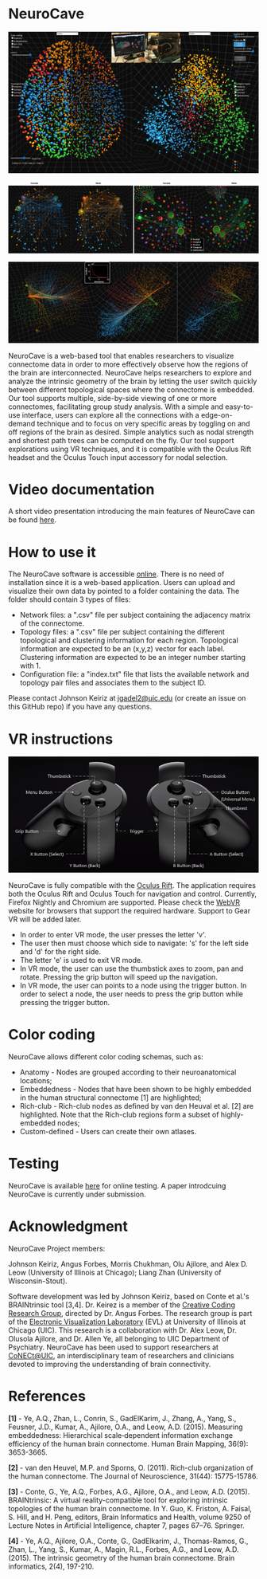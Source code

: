 # NeuroCave

![alt text](readme_images/f2500withInset.png "NeuroCave")


![alt text](readme_images/case1_1.png "NeuroCave")


![alt text](readme_images/case2.png "NeuroCave")


NeuroCave is a web-based tool that enables researchers to visualize connectome data in order to more effectively observe 
how the regions of the brain are interconnected. NeuroCave helps researchers to explore and analyze the intrinsic geometry 
of the brain by letting the user switch quickly between different topological spaces where the connectome is embedded. 
Our tool supports multiple, side-by-side viewing of one or more connectomes, facilitating group study analysis. With a 
simple and easy-to-use interface, users can explore all the connections with a edge-on-demand technique and to focus on 
very specific areas by toggling on and off regions of the brain as desired. Simple analytics such as nodal strength 
and shortest path trees can be computed on the fly. Our tool support explorations using VR techniques, and it is
compatible with the Oculus Rift headset and the Oculus Touch input accessory for nodal
selection. 

# Video documentation 

A short video presentation introducing the main features of NeuroCave can be found 
[here](https://dl.dropboxusercontent.com/u/571874/NeuroCave_VIS_2017.mp4).

# How to use it

The NeuroCave software is accessible [online](https://creativecodinglab.github.io/NeuroCave/). There is no need of 
installation since it is a web-based application. Users can upload and visualize their own data by pointed to a folder 
containing the data. The folder should contain 3 types of files:
- Network files: a ".csv" file per subject containing the adjacency matrix of the connectome.
- Topology files: a ".csv" file per subject containing the different topological and clustering information for each 
  region. Topological information are expected to be an (x,y,z) vector for each label. Clustering information are 
  expected to be an integer number starting with 1.
- Configuration file: a "index.txt" file that lists the available network and topology pair files and associates them 
  to the subject ID.

Please contact Johnson Keiriz at jgadel2@uic.edu (or create an issue on this GitHub repo) if you have any questions. 

# VR instructions

![alt text](readme_images/touch1.png "Oculus Touch")

NeuroCave is fully compatible with the [Oculus Rift](https://www.oculus.com/). The application requires both the Oculus 
Rift and Oculus Touch for navigation and control. Currently, Firefox Nightly and Chromium are supported. Please check 
the [WebVR](https://webvr.rocks/) website for browsers that support the required hardware. Support to Gear VR will be 
added later.
- In order to enter VR mode, the user presses the letter 'v'. 
- The user then must choose which side to navigate: 's' for the left side and 'd' for the right side.
- The letter 'e' is used to exit VR mode.
- In VR mode, the user can use the thumbstick axes to zoom, pan and rotate. Pressing the grip button will speed up the
  navigation.
- In VR mode, the user can points to a node using the trigger button. In order to select a node, the user needs to press
  the grip button while pressing the trigger button.

# Color coding

NeuroCave allows different color coding schemas, such as:
- Anatomy - Nodes are grouped according to their neuroanatomical locations;
- Embeddedness - Nodes that have been shown to be highly embedded in the human structural connectome [1] are 
  highlighted;
- Rich-club - Rich-club nodes as defined by van den Heuval et al. [2] are highlighted. Note that the Rich-club regions 
  form a subset of highly-embedded nodes;
- Custom-defined - Users can create their own atlases.

# Testing

NeuroCave is available [here](https://creativecodinglab.github.io/NeuroCave/) for online testing. A paper introdcuing 
NeuroCave is currently under submission.

# Acknowledgment

NeuroCave Project members: 

Johnson Keiriz, Angus Forbes, Morris Chukhman, Olu Ajilore, and Alex D. Leow (University of Illinois at Chicago); Liang 
Zhan (University of Wisconsin-Stout). 


Software development was led by Johnson Keiriz, based on Conte et al.'s BRAINtrinsic tool [3,4]. Dr. Keirez is a member 
of the [Creative Coding Research Group](https://www.evl.uic.edu/creativecoding/), directed by Dr. Angus Forbes. The 
research group is part of the [Electronic Visualization Laboratory](https://www.evl.uic.edu) (EVL) at University of 
Illinois at Chicago (UIC).
This research is a collaboration with Dr. Alex Leow, Dr. Olusola Ajilore, and Dr. Allen Ye, all belonging 
to UIC Department of Psychiatry. NeuroCave has been used to support researchers at [CoNECt@UIC](http://conect.brain.uic.edu), 
an interdisciplinary team of researchers and clinicians devoted to improving the understanding of brain connectivity.

# References

**[1]** - Ye, A.Q., Zhan, L., Conrin, S., GadElKarim, J., Zhang, A., Yang, S., Feusner, J.D., Kumar, A., Ajilore, O.A., and Leow, A.D. (2015). Measuring embeddedness: Hierarchical scale‐dependent information exchange efficiency of the human brain connectome. Human Brain Mapping, 36(9): 3653-3665.

**[2]** - van den Heuvel, M.P. and Sporns, O. (2011). Rich-club organization of the human connectome. The Journal of Neuroscience, 31(44): 15775-15786.

**[3]** - Conte, G., Ye, A.Q., Forbes, A.G., Ajilore, O.A., and Leow, A.D. (2015). BRAINtrinsic: A virtual reality-compatible tool for exploring intrinsic topologies of the human brain connectome. In Y. Guo, K. Friston, A. Faisal, S. Hill, and H. Peng, editors, Brain Informatics and Health, volume 9250 of Lecture Notes in Artificial Intelligence, chapter 7, pages 67–76. Springer.

**[4]** - Ye, A.Q., Ajilore, O.A., Conte, G., GadElkarim, J., Thomas-Ramos, G., Zhan, L., Yang, S., Kumar, A., Magin, R.L., Forbes, A.G., and Leow, A.D. (2015). The intrinsic geometry of the human brain connectome. Brain informatics, 2(4), 197-210.




